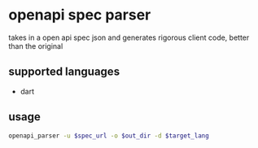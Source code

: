 # openapi spec parser

takes in a open api spec json and generates rigorous client code, better than the original

## supported languages

- dart

## usage

```sh
openapi_parser -u $spec_url -o $out_dir -d $target_lang
```
